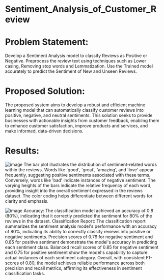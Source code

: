 # Sentiment_Analysis_of_Customer_Review
# Problem Statement:
Develop a Sentiment Analysis model to classify Reviews as Positive or Negative. Preprocess the review text using techniques such as Lower casing, Removing stop words and Lemmatization. Use the Trained model accurately to predict the Sentiment of New and Unseen Reviews.
# Proposed Solution:
The proposed system aims to develop a robust and efficient machine learning model that can automatically classify customer reviews into positive, negative, and neutral sentiments. This solution seeks to provide businesses with actionable insights from customer feedback, enabling them to enhance customer satisfaction, improve products and services, and make informed, data-driven decisions. 
# Results:
![image](https://github.com/GoduguNagaBhargavi/Sentiment_Analysis_of_Customer_Review/assets/129164346/1e52ce6a-8f40-46f1-9195-6aaec2041a9c)
The bar plot illustrates the distribution of sentiment-related words within the reviews. Words like 'good', 'great', 'amazing', and 'love' appear frequently, suggesting positive sentiments associated with these terms. Conversely, words like 'bad' indicate instances of negative sentiment. The varying heights of the bars indicate the relative frequency of each word, providing insight into the overall sentiment expressed in the reviews dataset. The color coding helps differentiate between different words for clarity and emphasis.


![image](https://github.com/GoduguNagaBhargavi/Sentiment_Analysis_of_Customer_Review/assets/129164346/d18c912f-7cd6-4f0d-9b0d-959743890dd0)
Accuracy: The classification model achieved an accuracy of 0.8 (80%), indicating that it correctly predicted the sentiment for 80% of the reviews in the dataset.
Classification Report: The classification report summarizes the sentiment analysis model's performance with an accuracy of 80%, indicating its ability to correctly classify reviews into positive or negative sentiments. Precision scores of 0.76 for negative sentiment and 0.85 for positive sentiment demonstrate the model's accuracy in predicting each sentiment class. Balanced recall scores of 0.85 for negative sentiment and 0.75 for positive sentiment show the model's capability to capture actual instances of each sentiment category. Overall, with consistent F1-scores of 0.80, the model achieves reliable performance across both precision and recall metrics, affirming its effectiveness in sentiment classification tasks.



